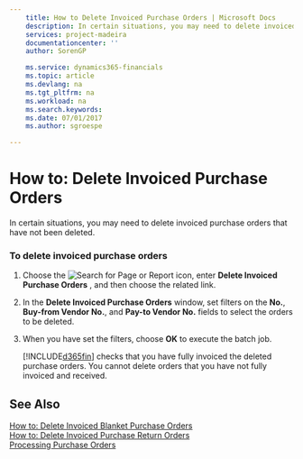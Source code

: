 ```yaml
---
    title: How to Delete Invoiced Purchase Orders | Microsoft Docs
    description: In certain situations, you may need to delete invoiced purchase orders that have not been deleted.
    services: project-madeira
    documentationcenter: ''
    author: SorenGP

    ms.service: dynamics365-financials
    ms.topic: article
    ms.devlang: na
    ms.tgt_pltfrm: na
    ms.workload: na
    ms.search.keywords:
    ms.date: 07/01/2017
    ms.author: sgroespe

---
```

# How to: Delete Invoiced Purchase Orders
In certain situations, you may need to delete invoiced purchase orders that have not been deleted.  
  
### To delete invoiced purchase orders  
  
1.  Choose the ![Search for Page or Report](media/ui-search/search_small.png "Search for Page or Report icon") icon, enter **Delete Invoiced Purchase Orders** , and then choose the related link.  
  
2.  In the **Delete Invoiced Purchase Orders** window, set filters on the **No.**, **Buy-from Vendor No.**, and **Pay-to Vendor No.** fields to select the orders to be deleted.  
  
3.  When you have set the filters, choose **OK** to execute the batch job.  
  
     [!INCLUDE[d365fin](../../includes/d365fin_md.md)] checks that you have fully invoiced the deleted purchase orders. You cannot delete orders that you have not fully invoiced and received.  
  
## See Also  
 [How to: Delete Invoiced Blanket Purchase Orders](../how-to-delete-invoiced-blanket-purchase-orders.md)   
 [How to: Delete Invoiced Purchase Return Orders](../how-to-delete-invoiced-purchase-return-orders.md)   
 [Processing Purchase Orders](../processing-purchase-orders.md)